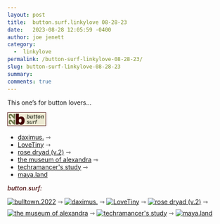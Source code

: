 ```yaml
---
layout: post
title:  button.surf.linkylove 08-28-23
date:   2023-08-28 12:05:59 -0400
author: joe jenett
category:
  -  linkylove
permalink: /button-surf-linkylove-08-28-23/
slug: button-surf-linkylove-08-28-23
summary: 
comments: true
---
```

<p>
This one’s for button lovers...
</p>
<a href="https://bulltown.2022.joejenett.com/#buttons"><img alt="b22 button surf" src="/images/b22surf.png" width="88"></a>
<ul>
	<li><a title="daximus." href="https://daximus.site/">daximus.</a> <span title="led to site shown below">⇾</span></li>
	<li><a title="LoveTiny" href="https://www.lovetiny.art/">LoveTiny</a> <span title="led to site shown below">⇾</span></li>
	<li><a title="rose dryad (v.2)" href="https://rosedryad.com/">rose dryad (v.2)</a> <span title="led to site shown below">⇾</span></li>
	<li><a title="the museum of alexandra" href="https://xandra.cc/">the museum of alexandra</a> <span title="led to site shown below">⇾</span></li>
	<li><a title="techramancer's study" href="https://techramancer.com/">techramancer's study</a> <span title="led to site shown below">⇾</span></li>
	<li><a title="maya.land" href="https://maya.land/">maya.land</a></li>
</ul>
<div style="color:#440202;margin-bottom:9px;font-weight:500;font-style:italic;">button.surf:</div>
<p>
<a href="https://bulltown.2022.joejenett.com/"><img alt="bulltown.2022" src="https://iwebthings.joejenett.com/images/b22button.png" width="88" style="margin-bottom:9px;"></a> ⇾ <a title="daximus." href="https://daximus.site/"><picture><source srcset="https://iwebthings.joejenett.com/images/dax_alien.gif" type="image/gif" media="(prefers-reduced-motion: no-preference)"><img src="https://iwebthings.joejenett.com/images/dax_alien.jpg" alt="daximus." width="88" style="margin-bottom:9px;" height="31"></picture></a> ⇾ <a title="LoveTiny" href="https://www.lovetiny.art/"><img src="https://iwebthings.joejenett.com/images/lovetiny.png" alt="LoveTiny" width="88" style="margin-bottom:9px;" height="31" /></a> ⇾ <a title="rose dryad (v.2)" href="https://rosedryad.com/"><picture><source srcset="https://iwebthings.joejenett.com/images/rosedryad.gif" type="image/gif" media="(prefers-reduced-motion: no-preference)"><img src="https://iwebthings.joejenett.com/images/rosedryad.jpg" alt="rose dryad (v.2)" width="88" style="margin-bottom:9px;" height="31"></picture></a> ⇾ <a title="the museum of alexandra" href="https://xandra.cc/"><img src="https://iwebthings.joejenett.com/images/xandra.png" alt="the museum of alexandra" width="88" style="margin-bottom:9px;" height="31" /></a> ⇾ <span style="white-space: nowrap;"><a title="techramancer's study" href="https://techramancer.com/"><picture><source srcset="https://iwebthings.joejenett.com/images/techrastudy.gif" type="image/gif" media="(prefers-reduced-motion: no-preference)"><img src="https://iwebthings.joejenett.com/images/techrastudy.jpg" alt="techramancer's study" width="88" style="margin-bottom:9px;" height="31"></picture></a> ⇾</span> <a title="maya.land" href="https://maya.land/"><img src="https://iwebthings.joejenett.com/images/maya-land.gif" alt="maya.land" width="88" style="margin-bottom:9px;" height="31" /></a>
</p>

<a href="https://brid.gy/publish/mastodon"></a>